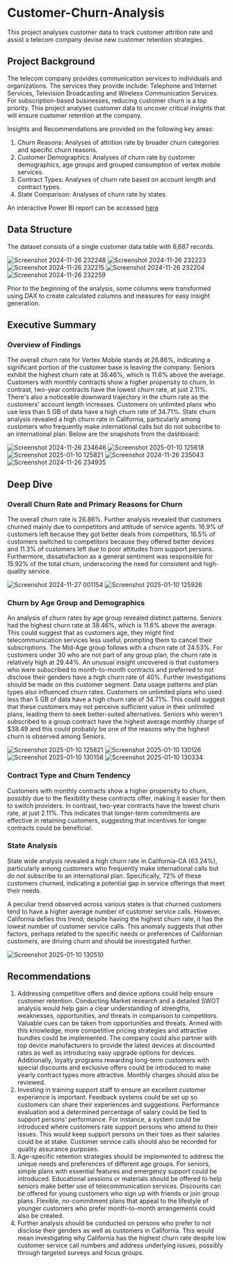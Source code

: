 # Customer-Churn-Analysis
This project analyses customer data to track customer attrition rate and assist a telecom company devise new customer retention  strategies.

## Project Background
The telecom company provides communication services to individuals and organizations. The services they provide include: Telephone and Internet Services, Television Broadcasting and Wireless Communication Services. For subscription-based businesses, reducing customer churn is a top priority. This project analyses customer data to uncover critical insights that will ensure customer retention at the company.

Insights and Recommendations are provided on the following key areas:
1. Churn Reasons: Analyses of attrition rate by broader churn categories and specific churn reasons.
2. Customer Demographics: Analyses of churn rate by customer demographics, age groups and grouped consumption of vertex mobile services.
3. Contract Types: Analyses of churn rate based on account length and contract types.
4. State Comparison: Analyses of churn rate by states.

An interactive Power BI report can be accessed [here](https://app.powerbi.com/view?r=eyJrIjoiMjUwNGYyZDQtMDk1NC00OTFhLThhYTgtMmFiYTQ0ZjcwY2NhIiwidCI6Ijk0MWJiZjVmLWYyYzAtNDg3NS1hMjRjLTY5MDc4NjVkMjUxYSIsImMiOjh9)


## Data Structure
The dataset consists of a single customer data table with 6,687 records. 

![Screenshot 2024-11-26 232248](https://github.com/user-attachments/assets/3ab94c52-bf1b-49a8-97af-a721bacb0c1e)
![Screenshot 2024-11-26 232223](https://github.com/user-attachments/assets/6a369eeb-54bc-4c55-b90f-28e58c429df7)
![Screenshot 2024-11-26 232215](https://github.com/user-attachments/assets/1b2563a7-b1ca-4d51-b6b4-26ccdbb72ed2)
![Screenshot 2024-11-26 232204](https://github.com/user-attachments/assets/ae1945ed-1aaa-4c1e-81e4-a662dc77aa81)
![Screenshot 2024-11-26 232259](https://github.com/user-attachments/assets/d0281bd7-ebe9-4ea8-89e4-0feda266909e)

Prior to the beginning of the analysis, some columns were transformed using DAX to create calculated columns and measures for easy insight generation.


## Executive Summary

### Overview of Findings
The overall churn rate for Vertex Mobile stands at 26.86%, indicating a significant portion of the customer base is leaving the company. Seniors exhibit the highest churn rate at 38.46%, which is 11.6% above the average. Customers with monthly contracts show a higher propensity to churn, In contrast, two-year contracts have the lowest churn rate, at just 2.11%. There's also a noticeable downward trajectory in the churn rate as the customers' account length increases. Customers on unlimited plans who use less than 5 GB of data have a high churn rate of 34.71%. State churn analysis revealed a high churn rate in California, particularly among customers who frequently make international calls but do not subscribe to an international plan. Below are the snapshots from the dashboard:

![Screenshot 2024-11-26 234646](https://github.com/user-attachments/assets/303e20e9-e4cf-4ca3-9386-7600d224fe2e)
![Screenshot 2025-01-10 125618](https://github.com/user-attachments/assets/c58a0d76-b56e-46db-aebd-923c4b26b23a)
![Screenshot 2025-01-10 125821](https://github.com/user-attachments/assets/d1442228-aba3-4922-acf2-ec3364e1f8ab)
![Screenshot 2024-11-26 235043](https://github.com/user-attachments/assets/4414aaa3-2325-458b-b314-32776af7aeeb)
![Screenshot 2024-11-26 234935](https://github.com/user-attachments/assets/60d8f074-9065-4902-bae1-edde850dc489)


## Deep Dive

### Overall Churn Rate and Primary Reasons for Churn
The overall churn rate is 26.86%. Further analysis revealed that customers churned mainly due to competitors and attitude of service agents. 16.9% of customers left because they got better deals from competitors, 16.5% of customers switched to competitors because they offered better devices and 11.3% of customers left due to poor attitudes from support persons. Furthermore, dissatisfaction as a general sentiment was responsible for 15.92% of the total churn, underscoring the need for consistent and high-quality service.

![Screenshot 2024-11-27 001154](https://github.com/user-attachments/assets/4e2b50c5-11e9-4f25-9e39-e4644ef0a101)
![Screenshot 2025-01-10 125926](https://github.com/user-attachments/assets/5bdb7130-a4f1-42e2-a582-9abbf4c8a1d1)



### Churn by Age Group and Demographics
An analysis of churn rates by age group revealed distinct patterns. Seniors had the highest churn rate at 38.46%, which is 11.6% above the average. This could suggest that as customers age, they might find telecommunication services less useful, prompting them to cancel their subscriptions. The Mid-Age group follows with a churn rate of 24.53%. For customers under 30 who are not part of any group plan, the churn rate is relatively high at 29.44%. An unusual insight uncovered is that customers who were subscribed to month-to-month contracts and preferred to not disclose their genders have a high churn rate of 40%. Further investigations should be made on this customer segment.
Data usage patterns and plan types also influenced churn rates. Customers on unlimited plans who used less than 5 GB of data have a high churn rate of 34.71%. This could suggest that these customers may not perceive sufficient value in their unlimited plans, leading them to seek better-suited alternatives. Seniors who weren't subscribed to a group contract have the highest average monthly charge of $38.49 and this could probably be one of the reasons why the highest churn is observed among Seniors. 


![Screenshot 2025-01-10 125821](https://github.com/user-attachments/assets/d111633f-58ae-4dae-a5b2-d8429d2c9917)
![Screenshot 2025-01-10 130126](https://github.com/user-attachments/assets/7189c926-4df9-461b-b7a0-6093056a6168)
![Screenshot 2025-01-10 130158](https://github.com/user-attachments/assets/56a1e473-2d07-46e5-bfe7-a69aafc68197)
![Screenshot 2025-01-10 130334](https://github.com/user-attachments/assets/b3c3f345-4bd5-4555-9684-8c99ebe437c4)




### Contract Type and Churn Tendency
Customers with monthly contracts show a higher propensity to churn, possibly due to the flexibility these contracts offer, making it easier for them to switch providers. In contrast, two-year contracts have the lowest churn rate, at just 2.11%. This indicates that longer-term commitments are effective in retaining customers, suggesting that incentives for longer contracts could be beneficial. 


### State Analysis
State wide analysis revealed a high churn rate in California-CA (63.24%), particularly among customers who frequently make international calls but do not subscribe to an international plan. Specifically, 72% of these customers churned, indicating a potential gap in service offerings that meet their needs.

A peculiar trend observed across various states is that churned customers tend to have a higher average number of customer service calls. However, California defies this trend; despite having the highest churn rate, it has the lowest number of customer service calls. This anomaly suggests that other factors, perhaps related to the specific needs or preferences of Californian customers, are driving churn and should be investigated further.

![Screenshot 2025-01-10 130510](https://github.com/user-attachments/assets/aa7bf82a-8c85-4114-8afa-fe3c5c2b10af) 


## Recommendations
1. Addressing competitive offers and device options could help ensure customer retention. Conducting Market research and a detailed SWOT analysis would help gain a clear understanding of strengths, weaknesses, opportunities, and threats in comparison to competitors. Valuable cues can be taken from opportunities and threats. Armed with this knowledge, more competitive pricing strategies and attractive bundles could be implemented. The company could also partner with top device manufacturers to provide the latest devices at discounted rates as well as introducing easy upgrade options for devices. Additionally, loyalty programs rewarding long-term customers with special discounts and exclusive offers could be introduced to make yearly contract types more attractive. Monthly charges should also be reviewed.
2. Investing in training support staff to ensure an excellent customer experience is important. Feedback systems could be set up so customers can share their experiences and suggestions. Performance evaluation and a determined percentage of salary could be tied to support persons' performance. For instance, a system could be introduced where customers rate support persons who attend to their issues. This would keep support persons on their toes as their salaries could be at stake. Customer service calls should also be recorded for quality assurance purposes.
3. Age-specific retention strategies should be implemented to address the unique needs and preferences of different age groups. For seniors, simple plans with essential features and emergency support could be introduced. Educational sessions or materials should be offered to help seniors make better use of telecommunication services. Discounts can be offered for young customers who sign up with friends or join group plans. Flexible, no-commitment plans that appeal to the lifestyle of younger customers who prefer month-to-month arrangements could also be created.
4. Further analysis should be conducted on persons who prefer to not disclose their genders as well as customers in California. This would mean investigating why California has the highest churn rate despite low customer service call numbers and address underlying issues, possibly through targeted surveys and focus groups.
